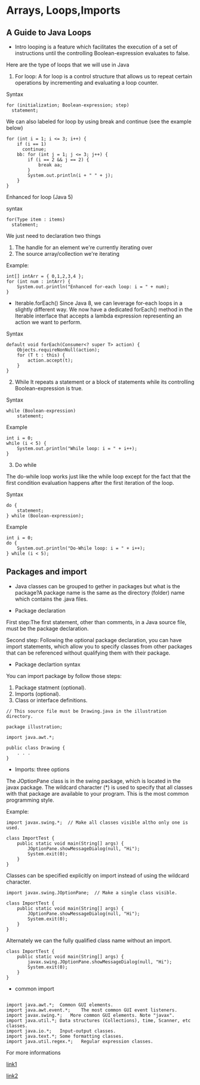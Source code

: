 # Arrays, Loops,Imports

## A Guide to Java Loops

* Intro 
looping is a feature which facilitates the execution of a set of instructions until the controlling Boolean-expression evaluates to false. 

Here are the type of loops that we will use in Java
1. For loop: A for loop is a control structure that allows us to repeat certain operations by incrementing and evaluating a loop counter.

Syntax

```
for (initialization; Boolean-expression; step) 
  statement;
```
We can also labeled for loop by using break and continue (see the example below)

```
for (int i = 1; i <= 3; i++) {
    if (i == 1)
      continue;
    bb: for (int j = 1; j <= 3; j++) {
        if (i == 2 && j == 2) {
            break aa;
        }
        System.out.println(i + " " + j);
    }
}
```
Enhanced for loop (Java 5)

syntax 
```
for(Type item : items)
  statement;
```

We just need to declaration two things

1. The handle for an element we're currently iterating over
2. The source array/collection we're iterating

Example:
```
int[] intArr = { 0,1,2,3,4 }; 
for (int num : intArr) {
    System.out.println("Enhanced for-each loop: i = " + num);
}
```
* Iterable.forEach()
Since Java 8, we can leverage for-each loops in a slightly different way. We now have a dedicated forEach() method in the Iterable interface that accepts a lambda expression representing an action we want to perform.

Syntax

```
default void forEach(Consumer<? super T> action) {
    Objects.requireNonNull(action);
    for (T t : this) {
        action.accept(t);
    }
}
```
2. While
It repeats a statement or a block of statements while its controlling Boolean-expression is true.

Syntax

```
while (Boolean-expression) 
    statement;
```
Example
```
int i = 0;
while (i < 5) {
    System.out.println("While loop: i = " + i++);
}
```
3. Do while 

The do-while loop works just like the while loop except for the fact that the first condition evaluation happens after the first iteration of the loop.

Syntax
```
do {
    statement;
} while (Boolean-expression);
```

Example

```
int i = 0;
do {
    System.out.println("Do-While loop: i = " + i++);
} while (i < 5);
```


## Packages and import 

* Java classes can be grouped to gether in packages but what is the package?A package name is the same as the directory (folder) name which contains the .java files.

* Package declaration 
 
First step:The first statement, other than comments, in a Java source file, must be the package declaration.

Second step: Following the optional package declaration, you can have import statements, which allow you to specify classes from other packages that can be referenced without qualifying them with their package.

* Package declartion syntax

You can import package by follow those steps:
1. Package statment (optional).
2. Imports (optional).
3. Class or interface definitions.

```
// This source file must be Drawing.java in the illustration directory.

package illustration;

import java.awt.*;

public class Drawing {
    . . .
}
```
* Imports: three options

The JOptionPane class is in the swing package, which is located in the javax package. The wildcard character (*) is used to specify that all classes with that package are available to your program. This is the most common programming style.

Example:
```
import javax.swing.*;  // Make all classes visible altho only one is used.

class ImportTest {
    public static void main(String[] args) {
        JOptionPane.showMessageDialog(null, "Hi");
        System.exit(0);
    }
}
```
Classes can be specified explicitly on import instead of using the wildcard character.

```
import javax.swing.JOptionPane;  // Make a single class visible.

class ImportTest {
    public static void main(String[] args) {
        JOptionPane.showMessageDialog(null, "Hi");
        System.exit(0);
    }
}
```

Alternately we can the fully qualified class name without an import.
```
class ImportTest {
    public static void main(String[] args) {
        javax.swing.JOptionPane.showMessageDialog(null, "Hi");
        System.exit(0);
    }
}
```

* common import

```

import java.awt.*;	Common GUI elements.
import java.awt.event.*;	The most common GUI event listeners.
import javax.swing.*;	More common GUI elements. Note "javax".
import java.util.*;	Data structures (Collections), time, Scanner, etc classes.
import java.io.*;	Input-output classes.
import java.text.*;	Some formatting classes.
import java.util.regex.*;	Regular expression classes.
```

For more informations

[link1](https://perso.ensta-paris.fr/~diam/java/online/notes-java/language/10basics/import.html)

[link2](
  https://www.baeldung.com/java-loops
)





